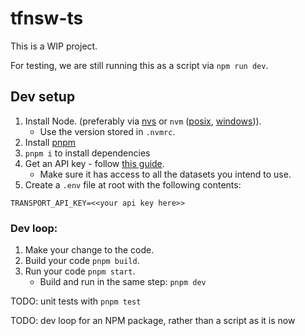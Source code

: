 # tfnsw-ts

This is a WIP project.

For testing, we are still running this as a script via `npm run dev`.

## Dev setup
1. Install Node. (preferably via [nvs](https://github.com/jasongin/nvs) or `nvm` ([posix](https://github.com/nvm-sh/nvm), [windows](https://github.com/coreybutler/nvm-windows))).
   - Use the version stored in `.nvmrc`.
1. Install [pnpm](https://pnpm.io/installation)
1. `pnpm i` to install dependencies
1. Get an API key - follow [this guide](https://opendata.transport.nsw.gov.au/user-guide).
   - Make sure it has access to all the datasets you intend to use.
1. Create a `.env` file at root with the following contents:
```properties
TRANSPORT_API_KEY=<<your api key here>>
```

### Dev loop:
1. Make your change to the code.
1. Build your code `pnpm build`.
1. Run your code `pnpm start`.
   - Build and run in the same step: `pnpm dev`

TODO: unit tests with `pnpm test`

TODO: dev loop for an NPM package, rather than a script as it is now